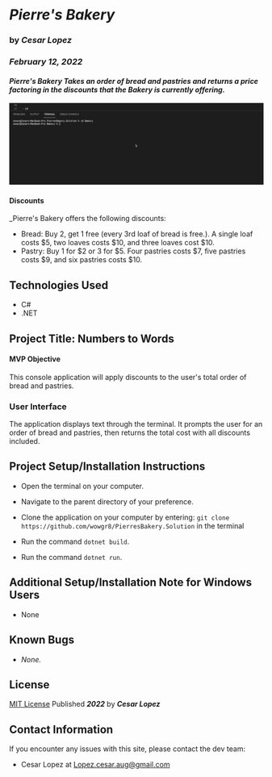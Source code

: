 # _**Pierre's Bakery**_

### by _**Cesar Lopez**_

### _February 12, 2022_

#### _Pierre's Bakery Takes an order of bread and pastries and returns a price factoring in the discounts that the Bakery is currently offering._

![](https://github.com/wowgr8/gifs-for-readmes/blob/main/pierres-bakery-gif/pierres-bakery-demo.gif)

#### Discounts
_Pierre's Bakery offers the following discounts: 
* Bread: Buy 2, get 1 free (every 3rd loaf of bread is free.). A single loaf costs $5, two loaves costs $10, and three loaves cost $10.
* Pastry: Buy 1 for $2 or 3 for $5. Four pastries costs $7, five pastries costs $9, and six pastries costs $10.


## Technologies Used

- C#
- .NET

## Project Title: Numbers to Words

#### MVP Objective

This console application will apply discounts to the user's total order of bread and pastries.

### User Interface

The application displays text through the terminal. It prompts the user for an order of bread and pastries, then returns the total cost with all discounts included.


## Project Setup/Installation Instructions

- Open the terminal on your computer.
- Navigate to the parent directory of your preference.

- Clone the application on your computer by entering: 
```git clone https://github.com/wowgr8/PierresBakery.Solution```
in the terminal
- Run the command ```dotnet build```.
- Run the command ```dotnet run```.

## Additional Setup/Installation Note for Windows Users

- None

## Known Bugs

- _None._

## License

[MIT License](https://opensource.org/licenses/MIT) Published _**2022**_ by _**Cesar Lopez**_

## Contact Information

If you encounter any issues with this site, please contact the dev team:

- Cesar Lopez at [Lopez.cesar.aug@gmail.com](mailto:lopez.cesar.aug@gmail.com)
